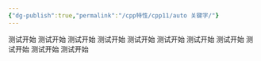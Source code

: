 ```yaml
---
{"dg-publish":true,"permalink":"/cpp特性/cpp11/auto 关键字/"}
---
```



测试开始
测试开始
测试开始
测试开始
测试开始
测试开始
测试开始
测试开始
测试开始
测试开始
测试开始